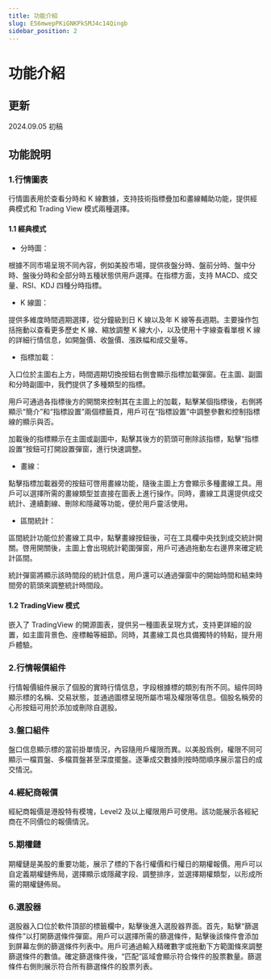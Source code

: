 ```yaml
---
title: 功能介紹
slug: E56mwepPKiGNKPkSMJ4c14Qingb
sidebar_position: 2
---
```



# 功能介紹

## 更新

2024.09.05 初稿

## 功能說明

### 1.行情圖表

行情圖表用於查看分時和 K 線數據，支持技術指標疊加和畫線輔助功能，提供經典模式和 Trading View 模式兩種選擇。

#### 1.1 經典模式

- 分時圖：

根據不同市場呈現不同內容，例如美股市場，提供夜盤分時、盤前分時、盤中分時、盤後分時和全部分時五種狀態供用戶選擇。在指標方面，支持 MACD、成交量、RSI、KDJ 四種分時指標。

- K 線圖：

提供多維度時間週期選擇，從分鐘級到日 K 線以及年 K 線等長週期。主要操作包括拖動以查看更多歷史 K 線、縮放調整 K 線大小，以及使用十字線查看單根 K 線的詳細行情信息，如開盤價、收盤價、漲跌幅和成交量等。 

- 指標加載：

入口位於主圖右上方，時間週期切換按鈕右側會顯示指標加載彈窗。在主圖、副圖和分時副圖中，我們提供了多種類型的指標。

用戶可通過各指標後方的開關來控制其在主圖上的加載，點擊某個指標後，右側將顯示“簡介”和“指標設置”兩個標籤頁，用戶可在“指標設置”中調整參數和控制指標線的顯示與否。

加載後的指標顯示在主圖或副圖中，點擊其後方的箭頭可刪除該指標，點擊“指標設置”按鈕可打開設置彈窗，進行快速調整。

- 畫線：

點擊指標加載器旁的按鈕可啓用畫線功能，隨後主圖上方會顯示多種畫線工具。用戶可以選擇所需的畫線類型並直接在圖表上進行操作。同時，畫線工具還提供成交統計、連續劃線、刪除和隱藏等功能，便於用戶靈活使用。

- 區間統計：

區間統計功能位於畫線工具中，點擊畫線按鈕後，可在工具欄中央找到成交統計開關。啓用開關後，主圖上會出現統計範圍彈窗，用戶可通過拖動左右邊界來確定統計區間。

統計彈窗將顯示該時間段的統計信息，用戶還可以通過彈窗中的開始時間和結束時間旁的箭頭來調整統計時間段。

#### 1.2 TradingView 模式

嵌入了 TradingView 的開源圖表，提供另一種圖表呈現方式，支持更詳細的設置，如主圖背景色、座標軸等細節。同時，其畫線工具也具備獨特的特點，提升用戶體驗。

### 2.行情報價組件

行情報價組件展示了個股的實時行情信息，字段根據標的類別有所不同。組件同時顯示標的名稱、交易狀態，並通過圖標呈現所屬市場及權限等信息。個股名稱旁的心形按鈕可用於添加或刪除自選股。

### 3.盤口組件

盤口信息顯示標的當前掛單情況，內容隨用戶權限而異。以美股爲例，權限不同可顯示一檔買盤、多檔買盤甚至深度擺盤。逐筆成交數據則按時間順序展示當日的成交情況。

### 4.經紀商報價

經紀商報價是港股特有模塊，Level2 及以上權限用戶可使用。該功能展示各經紀商在不同價位的報價情況。

### 5.期權鏈

期權鏈是美股的重要功能，展示了標的下各行權價和行權日的期權報價。用戶可以自定義期權鏈佈局，選擇顯示或隱藏字段、調整排序，並選擇期權類型，以形成所需的期權鏈佈局。

### 6.選股器

選股器入口位於軟件頂部的標籤欄中，點擊後進入選股器界面。首先，點擊“篩選條件”以打開篩選條件彈窗。用戶可以選擇所需的篩選條件，點擊後該條件會添加到屏幕左側的篩選條件列表中。用戶可通過輸入精確數字或拖動下方範圍條來調整篩選條件的數值。確定篩選條件後，“匹配”區域會顯示符合條件的股票數量。篩選條件右側則展示符合所有篩選條件的股票列表。

